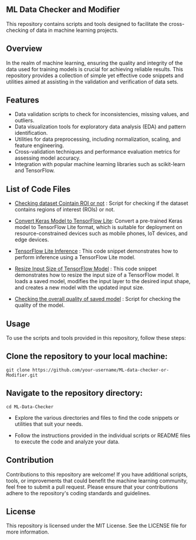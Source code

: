## ML Data Checker and Modifier

This repository contains scripts and tools designed to facilitate the cross-checking of data in machine learning projects.
## Overview

In the realm of machine learning, ensuring the quality and integrity of the data used for training models is crucial for achieving reliable results. This repository provides a collection of simple yet effective code snippets and utilities aimed at assisting in the validation and verification of data sets.

## Features

- Data validation scripts to check for inconsistencies, missing values, and outliers.
- Data visualization tools for exploratory data analysis (EDA) and pattern identification.
- Utilities for data preprocessing, including normalization, scaling, and feature engineering.
- Cross-validation techniques and performance evaluation metrics for assessing model accuracy.
- Integration with popular machine learning libraries such as scikit-learn and TensorFlow.

## List of Code Files

- [Checking dataset Cointain ROI or not](https://github.com/love-0710/ML-data-checker-or-Modifier/blob/main/dataset_roi_check.ipynb) : Script for checking if the dataset contains regions of interest (ROIs) or not.

- [Convert Keras Model to TensorFlow Lite](https://github.com/love-0710/ML-data-checker-or-Modifier/blob/main/convert_keras_model_to_tflite.py): Convert a pre-trained Keras model to TensorFlow Lite format, which is suitable for deployment on resource-constrained devices such as mobile phones, IoT devices, and edge devices.

- [TensorFlow Lite Inference](https://github.com/love-0710/ML-data-checker-or-Modifier/blob/main/tflite_inference.py) : This code snippet demonstrates how to perform inference using a TensorFlow Lite model. 

- [Resize Input Size of TensorFlow Model](https://github.com/love-0710/ML-data-checker-or-Modifier/blob/main/changing_model_input_size.py) : This code snippet demonstrates how to resize the input size of a TensorFlow model. It loads a saved model, modifies the input layer to the desired input shape, and creates a new model with the updated input size. 

- [Checking the overall quality of saved model](https://github.com/love-0710/ML-data-checker-or-Modifier/blob/main/checking_overall_quality_of_saved_model.py) : Script for checking the quality of the model.



## Usage

To use the scripts and tools provided in this repository, follow these steps:

## Clone the repository to your local machine:

    git clone https://github.com/your-username/ML-data-checker-or-Modifier.git

## Navigate to the repository directory:

    cd ML-Data-Checker

- Explore the various directories and files to find the code snippets or utilities that suit your needs.

- Follow the instructions provided in the individual scripts or README files to execute the code and analyze your data.

## Contribution

Contributions to this repository are welcome! If you have additional scripts, tools, or improvements that could benefit the machine learning community, feel free to submit a pull request. Please ensure that your contributions adhere to the repository's coding standards and guidelines.

## License

This repository is licensed under the MIT License. See the LICENSE file for more information.
